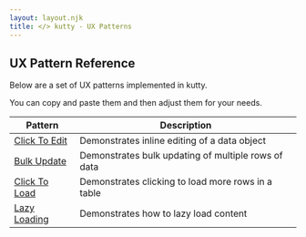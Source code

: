 ```yaml
---
layout: layout.njk
title: </> kutty - UX Patterns
---
```


## UX Pattern Reference

Below are a set of UX patterns implemented in kutty.  

You can copy and paste them and then adjust them for your needs.

| Pattern | Description |
|-----------|-------------|
| [Click To Edit](/examples/click-to-edit) | Demonstrates inline editing of a data object
| [Bulk Update](/examples/bulk-update) | Demonstrates bulk updating of multiple rows of data
| [Click To Load](click-to-load) | Demonstrates clicking to load more rows in a table
| [Lazy Loading](lazy-load) | Demonstrates how to lazy load content
